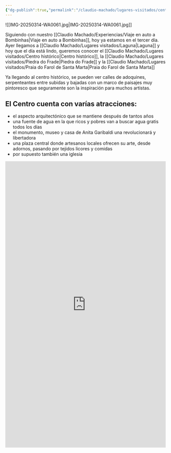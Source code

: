 ```yaml
---
{"dg-publish":true,"permalink":"/claudio-machado/lugares-visitados/centro-historico/"}
---
```


![[IMG-20250314-WA0061.jpg\|IMG-20250314-WA0061.jpg]]

Siguiendo con nuestro [[Claudio Machado/Experiencias/Viaje en auto a Bombinhas\|Viaje en auto a Bombinhas]], hoy ya estamos en el tercer día. Ayer llegamos a  [[Claudio Machado/Lugares visitados/Laguna\|Laguna]] y hoy que el día está lindo, queremos conocer el [[Claudio Machado/Lugares visitados/Centro histórico\|Centro histórico]], la [[Claudio Machado/Lugares visitados/Piedra do Frade\|Piedra do Frade]] y la [[Claudio Machado/Lugares visitados/Praia do Farol de Santa Marta\|Praia do Farol de Santa Marta]] 

Ya llegando al centro histórico, se pueden ver calles de adoquines, serpenteantes entre subidas y bajadas con un marco de paisajes muy pintoresco que seguramente son la inspiración para muchos artistas. 

## El Centro cuenta con varías atracciones:
- el aspecto arquitectónico que se mantiene después de tantos años 
- una fuente de agua en la que ricos y pobres van a buscar agua gratis todos los días 
- el monumento, museo y casa de Anita Garibaldi una revolucionará y libertadora
- una plaza central donde artesanos locales ofrecen su arte, desde adornos, pasando por tejidos licores y comidas 
- por supuesto también una iglesia 


<div style="position: relative; width: 100%; padding-bottom: 177.78%; height: 0; overflow: hidden;">
  <iframe 
    style="position: absolute; top: 0; left: 0; width: 100%; height: 100%;" 
    src="https://youtube.com/embed/xWZ-raKERUs" 
    frameborder="0" allowfullscreen>
  </iframe>
</div>
 
